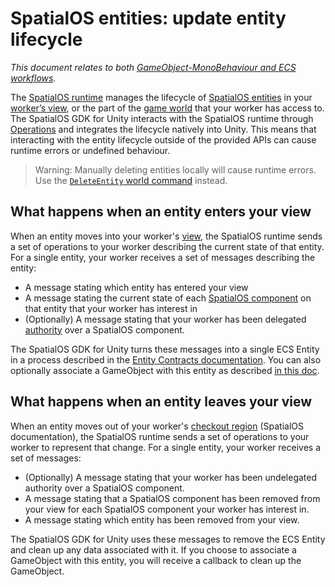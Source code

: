 [//]: # (Doc of docs reference 21)
[//]: # (TODO - technical author pass)
# SpatialOS entities: update entity lifecycle
 _This document relates to both [GameObject-MonoBehaviour and ECS workflows]({{urlRoot}}/content/intro-workflows-spatialos-entities)._

The [SpatialOS runtime]({{urlRoot}}/content/glossary#spatialos-runtime) manages the lifecycle of [SpatialOS entities]({{urlRoot}}/content/glossary#spatialos-entity) in your [worker’s view]({{urlRoot}}/content/glossary#worker-s-view), or the part of the [game world]({{urlRoot}}/content/glossary#spatialos-world) that your worker has access to. The SpatialOS GDK for Unity interacts with the SpatialOS runtime through [Operations](https://docs.improbable.io/reference/latest/shared/design/operations#operations-how-workers-communicate-with-spatialos) and integrates the lifecycle natively into Unity.
This means that interacting with the entity lifecycle outside of the provided APIs can cause runtime errors or undefined behaviour.
> Warning: Manually deleting entities locally will cause runtime errors. Use the [`DeleteEntity` world command]({{urlRoot}}/content/ecs/world-commands) instead.

## What happens when an entity enters your view

When an entity moves into your worker's [view]({{urlRoot}}/content/glossary#worker-s-view), the SpatialOS runtime sends a set of operations to your worker describing the current state of that entity. For a single entity, your worker receives a set of messages describing the entity:

 - A message stating which entity has entered your view
 - A message stating the current state of each [SpatialOS component]({{urlRoot}}/content/glossary#spatialos-component) on that entity that your worker has interest in
 - (Optionally) A message stating that your worker has been delegated [authority]({{urlRoot}}/content/glossary#authority) over a SpatialOS component.

The SpatialOS GDK for Unity turns these messages into a single ECS Entity in a process described in the [Entity Contracts documentation]({{urlRoot}}/content/ecs/entity-contracts). You can also optionally associate a GameObject with this entity as described [in this doc]({{urlRoot}}/content/gameobject/linking-spatialos-entities).

## What happens when an entity leaves your view

When an entity moves out of your worker's [checkout region](https://docs.improbable.io/reference/latest/shared/concepts/workers-load-balancing) (SpatialOS documentation), the SpatialOS runtime sends a set of operations to your worker to represent that change. For a single entity, your worker receives a set of messages:

- (Optionally) A message stating that your worker has been undelegated authority over a SpatialOS component.
- A message stating that a SpatialOS component has been removed from your view for each SpatialOS component your worker has interest in.
- A message stating which entity has been removed from your view.

The SpatialOS GDK for Unity uses these messages to remove the ECS Entity and clean up any data associated with it. If you choose to associate a GameObject with this entity, you will receive a callback to clean up the GameObject.
